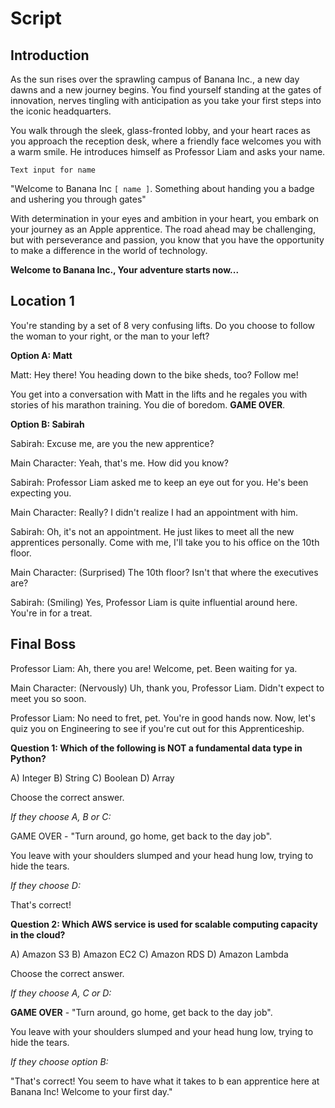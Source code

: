 # Script

## Introduction
As the sun rises over the sprawling campus of Banana Inc., a new day dawns and a new journey begins. You find yourself standing at the gates of innovation, nerves tingling with anticipation as you take your first steps into the iconic headquarters.

You walk through the sleek, glass-fronted lobby, and your heart races as you approach the reception desk, where a friendly face welcomes you with a warm smile. He introduces himself as Professor Liam and asks your name.

```Text input for name```

"Welcome to Banana Inc ```[
name ]```. Something about handing you a badge and ushering you through gates"

With determination in your eyes and ambition in your heart, you embark on your journey as an Apple apprentice. The road ahead may be challenging, but with perseverance and passion, you know that you have the opportunity to make a difference in the world of technology.

**Welcome to Banana Inc., Your adventure starts now...**

## Location 1
You're standing by a set of 8 very confusing lifts. Do you choose to follow the woman to your right, or the man to your left?

**Option A: Matt**

Matt: Hey there! You heading down to the bike sheds, too? Follow me!

You get into a conversation with Matt in the lifts and he regales you with stories of his marathon training. You die of boredom. **GAME OVER**.

**Option B: Sabirah**

Sabirah: Excuse me, are you the new apprentice?

Main Character: Yeah, that's me. How did you know?

Sabirah: Professor Liam asked me to keep an eye out for you. He's been expecting you.

Main Character: Really? I didn't realize I had an appointment with him.

Sabirah: Oh, it's not an appointment. He just likes to meet all the new apprentices personally. Come with me, I'll take you to his office on the 10th floor.

Main Character: (Surprised) The 10th floor? Isn't that where the executives are?

Sabirah: (Smiling) Yes, Professor Liam is quite influential around here. You're in for a treat.

## Final Boss

Professor Liam: Ah, there you are! Welcome, pet. Been waiting for ya.

Main Character: (Nervously) Uh, thank you, Professor Liam. Didn't expect to meet you so soon.

Professor Liam: No need to fret, pet. You're in good hands now. Now, let's quiz you on Engineering to see if you're cut out for this Apprenticeship.

**Question 1:
Which of the following is NOT a fundamental data type in Python?**

A) Integer
B) String
C) Boolean
D) Array

Choose the correct answer.

*If they choose A, B or C:*

GAME OVER - "Turn around, go home, get back to the day job".

You leave with your shoulders slumped and your head hung low, trying to hide the tears.

*If they choose D:*

That's correct!

**Question 2:
Which AWS service is used for scalable computing capacity in the cloud?**

A) Amazon S3
B) Amazon EC2
C) Amazon RDS
D) Amazon Lambda

Choose the correct answer.

*If they choose A, C or D:*

**GAME OVER** - "Turn around, go home, get back to the day job".

You leave with your shoulders slumped and your head hung low, trying to hide the tears.

*If they choose option B:*

"That's correct! You seem to have what it takes to b ean apprentice here at Banana Inc! Welcome to your first day."










